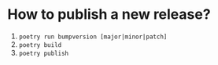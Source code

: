 How to publish a new release?
=============================

1. `poetry run bumpversion [major|minor|patch]`
3. `poetry build`
4. `poetry publish`
